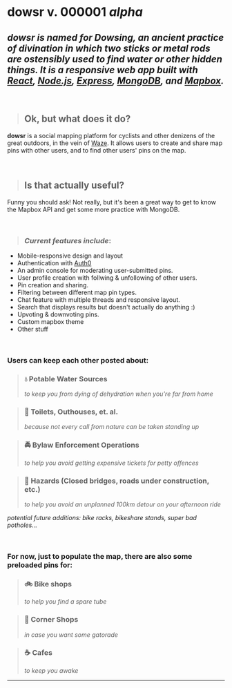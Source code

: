 # **dowsr v. 000001 _alpha_**

## _**dowsr** is named for Dowsing, an ancient practice of divination in which two sticks or metal rods are ostensibly used to find water or other hidden things. It is a responsive web app built with [React](https://reactjs.org/), [Node.js](https://nodejs.org/), [Express](https://expressjs.org/), [MongoDB](https://www.mongodb.com/), and [Mapbox](https://www.mapbox.com/)._

<br>

> ## **Ok, but what does it do?**

**dowsr** is a social mapping platform for cyclists and other denizens of the great outdoors, in the vein of [Waze](https://www.waze.com/). It allows users to create and share map pins with other users, and to find other users' pins on the map.

<br>

> ## **Is that actually useful?**

Funny you should ask! Not really, but it's been a great way to get to know the Mapbox API and get some more practice with MongoDB.

<br>

> ### _Current features include_:

- Mobile-responsive design and layout
- Authentication with [Auth0](https://auth0.com/)
- An admin console for moderating user-submitted pins.
- User profile creation with follwing & unfollowing of other users.
- Pin creation and sharing.
- Filtering between different map pin types.
- Chat feature with multiple threads and responsive layout.
- Search that displays results but doesn't actually do anything :)
- Upvoting & downvoting pins.
- Custom mapbox theme
- Other stuff

<br>

### Users can keep each other posted about:

> ### 💧 Potable Water Sources
>
> _to keep you from dying of dehydration when you're far from home_

> ### 💩 Toilets, Outhouses, et. al.
>
> _because not every call from nature can be taken standing up_

> ### 🚔 Bylaw Enforcement Operations
>
> _to help you avoid getting expensive tickets for petty offences_

> ### 🚧 Hazards (Closed bridges, roads under construction, etc.)
>
> _to help you avoid an unplanned 100km detour on your afternoon ride_

_potential future additions: bike racks, bikeshare stands, super bad potholes..._

<br>

### For now, just to populate the map, there are also some preloaded pins for:

> ### 🚲 Bike shops
>
> _to help you find a spare tube_

> ### 🏪 Corner Shops
>
> _in case you want some gatorade_

> ### ☕ Cafes
>
> _to keep you awake_

---
